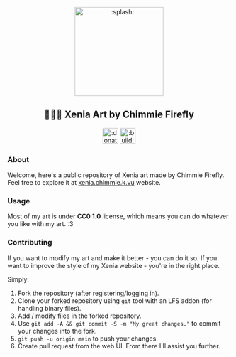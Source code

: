 <p align="center">
    <a href="https://xenia.chimmie.k.vu">
        <img src="art/bin/xenia_drawing0.png" width="200" alt=":splash:"/>
    </a>
</p>

<h2 align="center"><b>🦊🏳️‍⚧️ Xenia Art by Chimmie Firefly</b></h2>

<p align="center" class="no-highlight">
  <a href="https://liberapay.com/chimmie/donate"><img height="35" alt=":donate:" src="https://liberapay.com/assets/widgets/donate.svg"></a>
  <a href="https://ci.codeberg.org/repos/12992"><img height="35" alt=":build:" src="https://ci.codeberg.org/api/badges/12992/status.svg"></a>
</p>

### About

Welcome, here's a public repository of Xenia art made by Chimmie Firefly.
Feel free to explore it at [xenia.chimmie.k.vu](https://xenia.chimmie.k.vu) website.

### Usage

Most of my art is under **CC0 1.0** license, which means you can do whatever you like with my art. :3

### Contributing

If you want to modify my art and make it better - you can do it so.
If you want to improve the style of my Xenia website - you're in the right place.

Simply:
1. Fork the repository (after registering/logging in).
2. Clone your forked repository using `git` tool with an LFS addon (for handling binary files).
3. Add / modify files in the forked repository.
4. Use `git add -A && git commit -S -m "My great changes."` to commit your changes into the fork.
5. `git push -u origin main` to push your changes.
6. Create pull request from the web UI. From there I'll assist you further.
